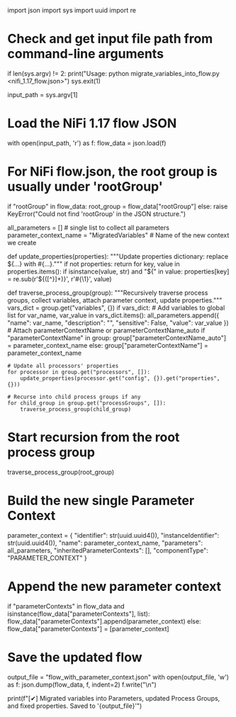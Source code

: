 




import json
import sys
import uuid
import re

# Check and get input file path from command-line arguments
if len(sys.argv) != 2:
    print("Usage: python migrate_variables_into_flow.py <nifi_1.17_flow.json>")
    sys.exit(1)

input_path = sys.argv[1]

# Load the NiFi 1.17 flow JSON
with open(input_path, 'r') as f:
    flow_data = json.load(f)

# For NiFi flow.json, the root group is usually under 'rootGroup'
if "rootGroup" in flow_data:
    root_group = flow_data["rootGroup"]
else:
    raise KeyError("Could not find 'rootGroup' in the JSON structure.")

all_parameters = []  # single list to collect all parameters
parameter_context_name = "MigratedVariables"  # Name of the new context we create

def update_properties(properties):
    """Update properties dictionary: replace ${...} with #{...}."""
    if not properties:
        return
    for key, value in properties.items():
        if isinstance(value, str) and "${" in value:
            properties[key] = re.sub(r'\$\{([^}]+)\}', r'#\{\1\}', value)

def traverse_process_group(group):
    """Recursively traverse process groups, collect variables, attach parameter context, update properties."""
    vars_dict = group.get("variables", {})
    if vars_dict:
        # Add variables to global list
        for var_name, var_value in vars_dict.items():
            all_parameters.append({
                "name": var_name,
                "description": "",
                "sensitive": False,
                "value": var_value
            })
        # Attach parameterContextName or parameterContextName_auto
        if "parameterContextName" in group:
            group["parameterContextName_auto"] = parameter_context_name
        else:
            group["parameterContextName"] = parameter_context_name

    # Update all processors' properties
    for processor in group.get("processors", []):
        update_properties(processor.get("config", {}).get("properties", {}))

    # Recurse into child process groups if any
    for child_group in group.get("processGroups", []):
        traverse_process_group(child_group)

# Start recursion from the root process group
traverse_process_group(root_group)

# Build the new single Parameter Context
parameter_context = {
    "identifier": str(uuid.uuid4()),
    "instanceIdentifier": str(uuid.uuid4()),
    "name": parameter_context_name,
    "parameters": all_parameters,
    "inheritedParameterContexts": [],
    "componentType": "PARAMETER_CONTEXT"
}

# Append the new parameter context
if "parameterContexts" in flow_data and isinstance(flow_data["parameterContexts"], list):
    flow_data["parameterContexts"].append(parameter_context)
else:
    flow_data["parameterContexts"] = [parameter_context]

# Save the updated flow
output_file = "flow_with_parameter_context.json"
with open(output_file, 'w') as f:
    json.dump(flow_data, f, indent=2)
    f.write("\n")

print(f"[✔] Migrated variables into Parameters, updated Process Groups, and fixed properties. Saved to '{output_file}'")
